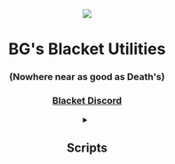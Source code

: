 <div align="center">
  <img src="https://media.discordapp.net/attachments/1067534469554245652/1092442307250360520/Random_Scripts_I_Sometimes_Make_With_Varying_Degrees_Of_Coding_Success.png?width=1325&height=662">
  <h1>BG's Blacket Utilities</h1>
  <h3>(Nowhere near as good as Death's)</h3>
  <h3><a href="https://discord.gg/blacket">Blacket Discord</a></h3>
</div>

</details>
<details>
<summary align="center"><h2>Scripts</h2></summary>

### [Global](Global/)
 * [Unblock Console](Global/UnblockConsole.js) // Prevents the "heartbeat" system log from clogging up the console.<br>
